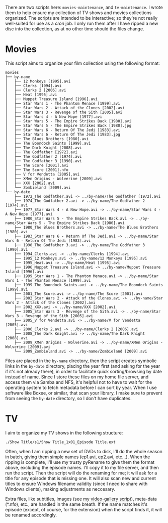 There are two scripts here: `movies-maintenance`, and `tv-maintenance`. I wrote them to help ensure my collection of TV shows and movies collections organized.  The scripts are intended to be interactive; so they're not really well-suited for use as a _cron_ job.  I only run them after I have ripped a new disc into the collection, as at no other time should the files change.

# Movies

This script aims to organize your film collection using the following format:

```
movies
├── by-name
│   ├── 12 Monkeys [1995].avi
│   ├── Clerks [1994].avi
│   ├── Clerks 2 [2006].avi
│   ├── Heat [1995].avi
│   ├── Muppet Treasure Island [1996].avi
│   ├── Star Wars 1 - The Phantom Menace [1999].avi
│   ├── Star Wars 2 - Attack of the Clones [2002].avi
│   ├── Star Wars 3 - Revenge of the Sith [2005].avi
│   ├── Star Wars 4 - A New Hope [1977].avi
│   ├── Star Wars 5 - The Empire Strikes Back [1980].avi
│   ├── Star Wars 5 - The Empire Strikes Back [1980].jpg
│   ├── Star Wars 6 - Return Of The Jedi [1983].avi
│   ├── Star Wars 6 - Return Of The Jedi [1983].jpg
│   ├── The Blues Brothers [1980].avi
│   ├── The Boondock Saints [1999].avi
│   ├── The Dark Knight [2008].avi
│   ├── The Godfather [1972].avi
│   ├── The Godfather 2 [1974].avi
│   ├── The Godfather 3 [1990].avi
│   ├── The Score [2001].avi
│   ├── The Score [2001].nfo
│   ├── V for Vendetta [2005].avi
│   ├── XMen Origins - Wolverine [2009].avi
│   ├── XXX [2002].avi
│   └── Zombieland [2009].avi
└── by-date
    ├── 1972_The Godfather.avi -> ../by-name/The Godfather [1972].avi
    ├── 1974_The Godfather 2.avi -> ../by-name/The Godfather 2 [1974].avi
    ├── 1977_Star Wars 4 - A New Hope.avi -> ../by-name/Star Wars 4 - A New Hope [1977].avi
    ├── 1980_Star Wars 5 - The Empire Strikes Back.avi -> ../by-name/Star Wars 5 - The Empire Strikes Back [1980].avi
    ├── 1980_The Blues Brothers.avi -> ../by-name/The Blues Brothers [1980].avi
    ├── 1983_Star Wars 6 - Return Of The Jedi.avi -> ../by-name/Star Wars 6 - Return Of The Jedi [1983].avi
    ├── 1990_The Godfather 3.avi -> ../by-name/The Godfather 3 [1990].avi
    ├── 1994_Clerks.avi -> ../by-name/Clerks [1994].avi
    ├── 1995_12 Monkeys.avi -> ../by-name/12 Monkeys [1995].avi
    ├── 1995_Heat.avi -> ../by-name/Heat [1995].avi
    ├── 1996_Muppet Treasure Island.avi -> ../by-name/Muppet Treasure Island [1996].avi
    ├── 1999_Star Wars 1 - The Phantom Menace.avi -> ../by-name/Star Wars 1 - The Phantom Menace [1999].avi
    ├── 1999_The Boondock Saints.avi -> ../by-name/The Boondock Saints [1999].avi
    ├── 2001_The Score.avi -> ../by-name/The Score [2001].avi
    ├── 2002_Star Wars 2 - Attack of the Clones.avi -> ../by-name/Star Wars 2 - Attack of the Clones [2002].avi
    ├── 2002_XXX.avi -> ../by-name/XXX [2002].avi
    ├── 2005_Star Wars 3 - Revenge of the Sith.avi -> ../by-name/Star Wars 3 - Revenge of the Sith [2005].avi
    ├── 2005_V for Vendetta.avi -> ../by-name/V for Vendetta [2005].avi
    ├── 2006_Clerks 2.avi -> ../by-name/Clerks 2 [2006].avi
    ├── 2008_The Dark Knight.avi -> ../by-name/The Dark Knight [2008].avi
    ├── 2009_XMen Origins - Wolverine.avi -> ../by-name/XMen Origins - Wolverine [2009].avi
    └── 2009_Zombieland.avi -> ../by-name/Zombieland [2009].avi
```

Files are placed in the `by-name` directory, then the script creates symbolic links in the `by-date` directory, placing the year first (and asking for the year if it's not already there), in order to facilitate quick sorting/browsing by date instead of name. Since I store these files on my home file server, and access them via Samba and NFS, it's helpful not to have to wait for the operating system to fetch metadata before I can sort by year.  When I use software like Boxee, or similar, that scan your library, I make sure to prevent from seeing the `by-date` directory, so I don't have duplicates. 

# TV

I aim to organize my TV shows in the following structure:

```
./Show Title/s1/Show Title_1x01_Episode Title.ext
```

Often, when I am ripping a new set of DVDs to disk, I'll do the whole season in batch, giving them simple names (ep1.avi, ep2.avi, etc...). When the ripping is complete, I'll use my trusty pyRename to give them the format above, excluding the episode names. I'll copy it to my file server, and then run the script. Then the script will do the renaming for me; it will ask for a title for any episode that is missing one. It will also scan new and current titles to ensure Windows filename validity (since I need to share with Windows clients), making adjustments as neccesary.

Extra files, like subtitles, images (see [my video-gallery script](http://github.com/rtlong/video-gallery)), meta-data (*.nfo), etc., are handled in the same breath. If the name matches it's episode (except, of course, for the extension) when the script finds it, it will be renamed accordingly.


